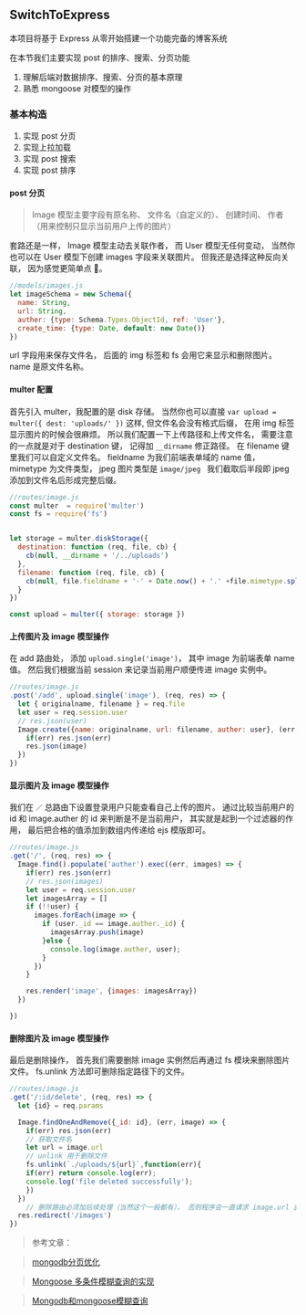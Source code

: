 ## SwitchToExpress

本项目将基于 Express 从零开始搭建一个功能完备的博客系统

在本节我们主要实现 post 的排序、搜索、分页功能

1. 理解后端对数据排序、搜索、分页的基本原理
1. 熟悉 mongoose 对模型的操作

### 基本构造
1. 实现 post 分页
1. 实现上拉加载
1. 实现 post 搜索
1. 实现 post 排序


#### post 分页

> Image 模型主要字段有原名称、 文件名（自定义的）、 创建时间、 作者（用来控制只显示当前用户上传的图片）

套路还是一样， Image 模型主动去关联作者， 而 User 模型无任何变动， 当然你也可以在 User 模型下创建 images 字段来关联图片。 但我还是选择这种反向关联， 因为感觉更简单点 🐶。

````js
//models/images.js
let imageSchema = new Schema({
  name: String,
  url: String,
  auther: {type: Schema.Types.ObjectId, ref: 'User'},
  create_time: {type: Date, default: new Date()}
})
````

url 字段用来保存文件名， 后面的 img 标签和 fs 会用它来显示和删除图片。 name 是原文件名称。

#### multer 配置

首先引入 multer，我配置的是 disk 存储。 当然你也可以直接 `var upload = multer({ dest: 'uploads/' })` 这样, 但文件名会没有格式后缀， 在用 img 标签显示图片的时候会很麻烦。 所以我们配置一下上传路径和上传文件名， 需要注意的一点就是对于 destination 键， 记得加 `__dirname` 修正路径。 在 filename 键里我们可以自定义文件名。 fieldname 为我们前端表单域的 name 值， mimetype 为文件类型， jpeg 图片类型是 `image/jpeg ` 我们截取后半段即 jpeg 添加到文件名后形成完整后缀。

```` javascript
//routes/image.js
const multer  = require('multer')
const fs = require('fs')


let storage = multer.diskStorage({
  destination: function (req, file, cb) {
    cb(null, __dirname + '/../uploads')
  },
  filename: function (req, file, cb) {
    cb(null, file.fieldname + '-' + Date.now() + '.' +file.mimetype.split('/')[1])
  }
})

const upload = multer({ storage: storage })
````


#### 上传图片及 image 模型操作
在 add 路由处， 添加 `upload.single('image')`， 其中 image 为前端表单 name 值。 然后我们根据当前 session 来记录当前用户顺便传进 image 实例中。

```` javascript
//routes/image.js
.post('/add', upload.single('image'), (req, res) => {
  let { originalname, filename } = req.file
  let user = req.session.user
  // res.json(user)
  Image.create({name: originalname, url: filename, auther: user}, (err, image) => {
    if(err) res.json(err)
    res.json(image)
  })
})
````


#### 显示图片及 image 模型操作
我们在 `／` 总路由下设置登录用户只能查看自己上传的图片。 通过比较当前用户的 id 和 image.auther 的 id 来判断是不是当前用户， 其实就是起到一个过滤器的作用， 最后把合格的值添加到数组内传递给 ejs 模版即可。

```` javascript
//routes/image.js
.get('/', (req, res) => {
  Image.find().populate('auther').exec((err, images) => {
    if(err) res.json(err)
    // res.json(images)
    let user = req.session.user
    let imagesArray = []
    if (!!user) {
      images.forEach(image => {
        if (user._id == image.auther._id) {
          imagesArray.push(image)
        }else {
          console.log(image.auther, user);
        }
      })
    }

    res.render('image', {images: imagesArray})
  })

})
````


#### 删除图片及 image 模型操作

最后是删除操作， 首先我们需要删除 image 实例然后再通过 fs 模块来删除图片文件。
fs.unlink 方法即可删除指定路径下的文件。
```` javascript
//routes/image.js
.get('/:id/delete', (req, res) => {
  let {id} = req.params

  Image.findOneAndRemove({_id: id}, (err, image) => {
    if(err) res.json(err)
    // 获取文件名
    let url = image.url
    // unlink 用于删除文件
    fs.unlink(`./uploads/${url}`,function(err){
    if(err) return console.log(err);
    console.log('file deleted successfully');
    })
  })
    // 删除路由必须加后续处理（当然这个一般都有）， 否则程序会一直请求 image.url 直至进程挂掉
  res.redirect('/images')
})
````


> 参考文章：

> [mongodb分页优化](https://cnodejs.org/topic/559a0bf493cb46f578f0a601#55c168c9ffd82de21c21dd56)

>[Mongoose 多条件模糊查询的实现](http://www.zhimengzhe.com/Javascriptjiaocheng/201209.html)

>[Mongodb和mongoose模糊查询](https://yuedun.duapp.com/blogdetail/581d736c43c18f1b7ae3e3ff)
